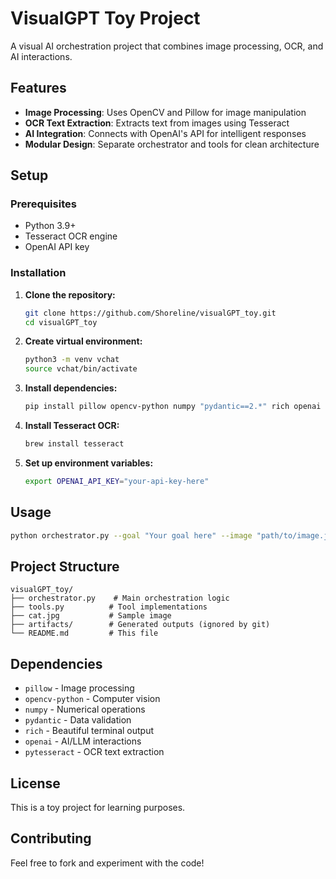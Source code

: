 # VisualGPT Toy Project

A visual AI orchestration project that combines image processing, OCR, and AI interactions.

## Features

- **Image Processing**: Uses OpenCV and Pillow for image manipulation
- **OCR Text Extraction**: Extracts text from images using Tesseract
- **AI Integration**: Connects with OpenAI's API for intelligent responses
- **Modular Design**: Separate orchestrator and tools for clean architecture

## Setup

### Prerequisites

- Python 3.9+
- Tesseract OCR engine
- OpenAI API key

### Installation

1. **Clone the repository:**
   ```bash
   git clone https://github.com/Shoreline/visualGPT_toy.git
   cd visualGPT_toy
   ```

2. **Create virtual environment:**
   ```bash
   python3 -m venv vchat
   source vchat/bin/activate
   ```

3. **Install dependencies:**
   ```bash
   pip install pillow opencv-python numpy "pydantic==2.*" rich openai pytesseract
   ```

4. **Install Tesseract OCR:**
   ```bash
   brew install tesseract
   ```

5. **Set up environment variables:**
   ```bash
   export OPENAI_API_KEY="your-api-key-here"
   ```

## Usage

```bash
python orchestrator.py --goal "Your goal here" --image "path/to/image.jpg"
```

## Project Structure

```
visualGPT_toy/
├── orchestrator.py    # Main orchestration logic
├── tools.py          # Tool implementations
├── cat.jpg           # Sample image
├── artifacts/        # Generated outputs (ignored by git)
└── README.md         # This file
```

## Dependencies

- `pillow` - Image processing
- `opencv-python` - Computer vision
- `numpy` - Numerical operations
- `pydantic` - Data validation
- `rich` - Beautiful terminal output
- `openai` - AI/LLM interactions
- `pytesseract` - OCR text extraction

## License

This is a toy project for learning purposes.

## Contributing

Feel free to fork and experiment with the code!
